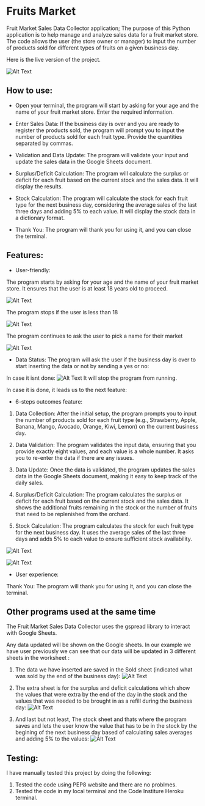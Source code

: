 # Fruits Market
Fruit Market Sales Data Collector application; The purpose of this Python application is to help manage and analyze sales data for a fruit market store. The code allows the user (the store owner or manager) to input the number of products sold for different types of fruits on a given business day.

Here is the live version of the project.

![Alt Text](./media/1.png)

## How to use:
- Open your terminal, the program will start by asking for your age and the name of your fruit market store. Enter the required information.

- Enter Sales Data: If the business day is over and you are ready to register the products sold, the program will prompt you to input the number of products sold for each fruit type. Provide the quantities separated by commas.

- Validation and Data Update: The program will validate your input and update the sales data in the Google Sheets document.

- Surplus/Deficit Calculation: The program will calculate the surplus or deficit for each fruit based on the current stock and the sales data. It will display the results.

- Stock Calculation: The program will calculate the stock for each fruit type for the next business day, considering the average sales of the last three days and adding 5% to each value. It will display the stock data in a dictionary format.

- Thank You: The program will thank you for using it, and you can close the terminal.

## Features:
- User-friendly:

The program starts by asking for your age and the name of your fruit market store. It ensures that the user is at least 18 years old to proceed.

![Alt Text](./media/2.png)

The program stops if the user is less than 18

![Alt Text](./media/3.png)

The program continues to ask the user to pick a name for their market

![Alt Text](./media/4.png)

- Data Status:
The program will ask the user if the business day is over to start inserting the data or not by sending a yes or no:

In case it isnt done:
![Alt Text](./media/5.png)
It will stop the program from running.

In case it is done, it leads us to the next feature:

- 6-steps outcomes feature:

1. Data Collection:
After the initial setup, the program prompts you to input the number of products sold for each fruit type (e.g., Strawberry, Apple, Banana, Mango, Avocado, Orange, Kiwi, Lemon) on the current business day.

2. Data Validation: The program validates the input data, ensuring that you provide exactly eight values, and each value is a whole number. It asks you to re-enter the data if there are any issues.

3. Data Update: Once the data is validated, the program updates the sales data in the Google Sheets document, making it easy to keep track of the daily sales.

4. Surplus/Deficit Calculation: The program calculates the surplus or deficit for each fruit based on the current stock and the sales data. It shows the additional fruits remaining in the stock or the number of fruits that need to be replenished from the orchard.

5. Stock Calculation: The program calculates the stock for each fruit type for the next business day. It uses the average sales of the last three days and adds 5% to each value to ensure sufficient stock availability.

![Alt Text](./media/7.png)

![Alt Text](./media/8.png)

- User experience: 

Thank You: The program will thank you for using it, and you can close the terminal.


## Other programs used at the same time

The Fruit Market Sales Data Collector uses the gspread library to interact with Google Sheets.

Any data updated will be shown on the Google sheets. In our example we have user previously we can see that our data will be updated in 3 different sheets in the worksheet :

1. The data we have inserted are saved in the Sold sheet (indicated what was sold by the end of the business day):
![Alt Text](./media/9.png)


2. The extra sheet is for the surplus and deficit calculations which show the values that were extra by the end of the day in the stock and the values that was needed to be brought in as a refill during the business day:
![Alt Text](./media/10.png)

3. And last but not least, The stock sheet and thats where the program saves and lets the user know the value that has to be in the stock by the begining of the next business day based of calculating sales averages and adding 5% to the values:
![Alt Text](./media/11.png)

## Testing:
I have manually tested this project by doing the following:
1. Tested the code using PEP8 website and there are no problmes.
2. Tested the code in my local terminal and the Code Institure Heroku terminal.
